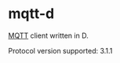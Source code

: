 mqtt-d
=============

[MQTT](http://docs.oasis-open.org/mqtt/mqtt/v3.1.1/os/mqtt-v3.1.1-os.html) client written in D.

Protocol version supported: 3.1.1
